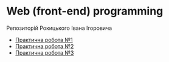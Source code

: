 # Web (front-end) programming
Репозиторій Рокицького Івана Ігоровича 

- [Практична робота №1](./Practical_Work_1)
- [Практична робота №2](./Practical_Work_2)
- [Практична робота №3](./Practical_Work_3)
